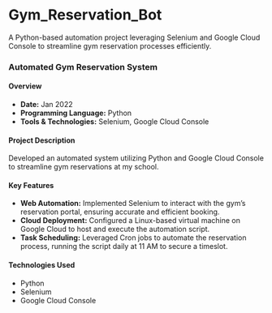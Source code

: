 # Gym_Reservation_Bot
A Python-based automation project leveraging Selenium and Google Cloud Console to streamline gym reservation processes efficiently.



### **Automated Gym Reservation System**  

#### **Overview**  
- **Date:** Jan 2022  
- **Programming Language:** Python  
- **Tools & Technologies:** Selenium, Google Cloud Console  

#### **Project Description**  
Developed an automated system utilizing Python and Google Cloud Console to streamline gym reservations at my school.  

#### **Key Features**  
- **Web Automation:** Implemented Selenium to interact with the gym’s reservation portal, ensuring accurate and efficient booking.  
- **Cloud Deployment:** Configured a Linux-based virtual machine on Google Cloud to host and execute the automation script.  
- **Task Scheduling:** Leveraged Cron jobs to automate the reservation process, running the script daily at 11 AM to secure a timeslot.  

#### **Technologies Used**  
- Python  
- Selenium  
- Google Cloud Console  


